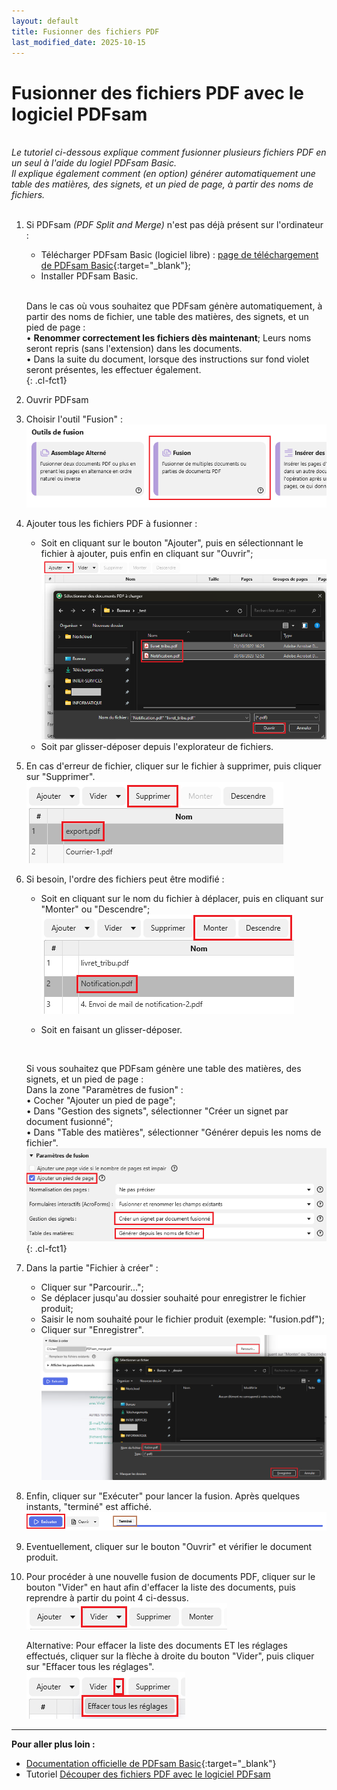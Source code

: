 ```yaml
---
layout: default
title: Fusionner des fichiers PDF
last_modified_date: 2025-10-15
---
```

# Fusionner des fichiers PDF avec le logiciel PDFsam

  &nbsp;   
*Le tutoriel ci-dessous explique comment fusionner plusieurs fichiers PDF en un seul à l'aide du logiel PDFsam Basic.*  
  *Il explique également comment (en option) générer automatiquement une table des matières, des signets, et un pied de page, à partir des noms de fichiers.*  
    &nbsp;  

1. Si PDFsam *(PDF Split and Merge)* n'est pas déjà présent sur l'ordinateur :  
	- Télécharger PDFsam Basic (logiciel libre) : [page de téléchargement de PDFsam Basic](https://pdfsam.org/fr/pdfsam-basic/){:target="_blank"};  
	- Installer PDFsam Basic.  
	  &nbsp;  
    
	Dans le cas où vous souhaitez que PDFsam génère automatiquement, à partir des noms de fichier, une table des matières, des signets, et un pied de page :  
	• **Renommer correctement les fichiers dès maintenant**; Leurs noms seront repris (sans l'extension) dans les documents.  
	• Dans la suite du document, lorsque des instructions sur fond violet seront présentes, les effectuer également.   
	{: .cl-fct1}

2. Ouvrir PDFsam  
3. Choisir l'outil "Fusion" :  
    ![](IMG_PDFsam%20-%20Fusionner%20des%20fichiers%20PDF_1%20outil%20fusion.png)  
4. Ajouter tous les fichiers PDF à fusionner :  
	- Soit en cliquant sur le bouton "Ajouter", puis en sélectionnant le fichier à ajouter, puis enfin en cliquant sur "Ouvrir";  
	  ![](IMG_PDFsam%20-%20Fusionner%20des%20fichiers%20PDF_3%20selection%20fichiers.png)  
	- Soit par glisser-déposer depuis l'explorateur de fichiers.  

5. En cas d'erreur de fichier, cliquer sur le fichier à supprimer, puis cliquer sur "Supprimer".  
    ![](IMG_PDFsam%20-%20Fusionner%20des%20fichiers%20PDF_2%20suppression%20PDF.png)  

6. Si besoin, l'ordre des fichiers peut être modifié :   
	- Soit en cliquant sur le nom du fichier à déplacer, puis en cliquant sur "Monter" ou "Descendre";  
	  ![](IMG_PDFsam%20-%20Fusionner%20des%20fichiers%20PDF_6%20reordonner%20fichiers.png)  
	- Soit en faisant un glisser-déposer.  
	  
	  &nbsp;  
    
	Si vous souhaitez que PDFsam génère une table des matières, des signets, et un pied de page :  
	Dans la zone "Paramètres de fusion" :  
	• Cocher "Ajouter un pied de page";  
	• Dans "Gestion des signets", sélectionner "Créer un signet par document fusionné";  
	• Dans "Table des matières", sélectionner "Générer depuis les noms de fichier".  
	![](IMG_PDFsam%20-%20Fusionner%20des%20fichiers%20PDF_9%20ajout%20sommaire%20etc.png)  
	{: .cl-fct1}
  
6. Dans la partie "Fichier à créer" :
	- Cliquer sur "Parcourir...";  
	- Se déplacer jusqu'au dossier souhaité pour enregistrer le fichier produit;  
	- Saisir le nom souhaité pour le fichier produit (exemple: "fusion.pdf");  
	- Cliquer sur "Enregistrer".  
	    ![](IMG_PDFsam%20-%20Fusionner%20des%20fichiers%20PDF_5%20chemin%20fichier%20produit.png)  
	
  7. Enfin, cliquer sur "Exécuter" pour lancer la fusion. Après quelques instants, "terminé" est affiché.   
     ![](IMG_PDFsam%20-%20Fusionner%20des%20fichiers%20PDF_7%20executer%20fusion.png)  
8. Eventuellement, cliquer sur le bouton "Ouvrir" et vérifier le document produit.  

9. Pour procéder à une nouvelle fusion de documents PDF, cliquer sur le bouton "Vider" en haut afin d'effacer la liste des documents, puis reprendre à partir du point 4 ci-dessus.  
   ![](IMG_PDFsam%20-%20Fusionner%20des%20fichiers%20PDF_8%20vider%20liste.png)  
     
   Alternative: Pour effacer la liste des documents ET les réglages effectués, cliquer sur la flèche à droite du bouton "Vider", puis cliquer sur "Effacer tous les réglages".  
   ![](IMG_PDFsam%20-%20Fusionner%20des%20fichiers%20PDF_10%20vider%20liste%20et%20reglages.png)  

---
**Pour aller plus loin :**
- [Documentation officielle de PDFsam Basic](https://pdfsam.org/fr/documentation/#basic-documentation){:target="_blank"}
- Tutoriel [Découper des fichiers PDF avec le logiciel PDFsam](PDFsam%20-%20D%C3%A9couper%20des%20fichiers%20PDF.html)  